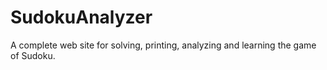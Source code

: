 # SudokuAnalyzer
A complete web site for solving, printing, analyzing and learning the game of Sudoku.
